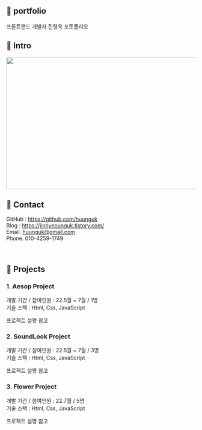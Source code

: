 ## 📌 portfolio

프론트앤드 개발자 진형욱 포토폴리오

## 📌 Intro
<img src="https://user-images.githubusercontent.com/100752008/177001479-896920c6-8534-4b59-aa04-0f54f29ae473.jpg" width="600" height="350">

<br>

## 📌 Contact
GitHub : https://github.com/huunguk <br>
Blog : https://jinhyeounguk.tistory.com/ <br>
Email. huunguk@gmail.com <br>
Phone. 010-4259-1749<br>

<br>

## 📌 Projects 
### 1. Aesop Project
  개발 기간 / 참여인원 : 22.5월 ~ 7월 / 1명<br>
  기술 스택 : Html, Css, JavaScript
  
  프로젝트 설명 참고
  <br>

### 2. SoundLook Project
  개발 기간 / 참여인원 : 22.5월 ~ 7월 / 3명<br>
  기술 스택 : Html, Css, JavaScript
  
  프로젝트 설명 참고
  <br>
  

### 3. Flower Project 
  개발 기간 / 참여인원 : 22.7월 / 5명<br>
  기술 스택 : Html, Css, JavaScript
  
  프로젝트 설명 참고<br>
